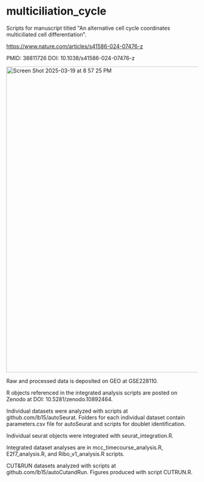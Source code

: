 # multiciliation_cycle

Scripts for manuscript titled "An alternative cell cycle coordinates
multiciliated cell differentiation".

https://www.nature.com/articles/s41586-024-07476-z

PMID: 38811726 DOI: 10.1038/s41586-024-07476-z

<img width="805" alt="Screen Shot 2025-03-19 at 8 57 25 PM" src="https://github.com/user-attachments/assets/4662f3dc-8fab-4467-affe-db20e9941dfe" />


Raw and processed data is deposited on GEO at GSE228110.

R objects referenced in the integrated analysis scripts are posted on Zenodo at DOI: 10.5281/zenodo.10892464.

Individual datasets were analyzed with scripts at github.com/lb15/autoSeurat. Folders for each individual dataset contain parameters.csv file for autoSeurat and scripts for doublet identification. 

Individual seurat objects were integrated with seurat_integration.R.

Integrated dataset analyses are in mcc_timecourse_analysis.R, E2f7_analysis.R, and Ribo_v1_analysis.R scripts.

CUT&RUN datasets analyzed with scripts at github.com/lb15/autoCutandRun. Figures produced with script CUTRUN.R.
